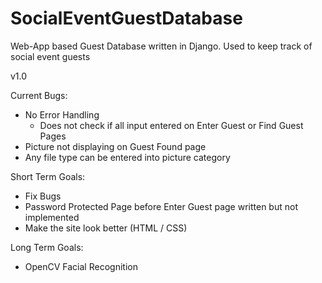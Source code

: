 # SocialEventGuestDatabase
 Web-App based Guest Database written in Django. Used to keep track of social event guests

v1.0

Current Bugs:
- No Error Handling
   - Does not check if all input entered on Enter Guest or Find Guest Pages
- Picture not displaying on Guest Found page
- Any file type can be entered into picture category

Short Term Goals:
- Fix Bugs
- Password Protected Page before Enter Guest page written but not implemented
- Make the site look better (HTML / CSS)

Long Term Goals:
- OpenCV Facial Recognition
